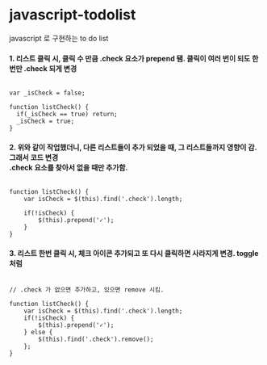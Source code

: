 # javascript-todolist
javascript 로 구현하는 to do list

#### 1. 리스트 클릭 시, 클릭 수 만큼 .check 요소가 prepend 됌. 클릭이 여러 번이 되도 한번만 .check 되게 변경 
<pre><code>
var _isCheck = false;

function listCheck() {
  if(_isCheck == true) return;
  _isCheck = true;
}
</code></pre>

#### 2. 위와 같이 작업했더니, 다른 리스트들이 추가 되었을 때, 그 리스트들까지 영향이 감. 그래서 코드 변경<br> .check 요소를 찾아서 없을 때만 추가함.
<pre><code>
function listCheck() {
    var isCheck = $(this).find('.check').length;

    if(!isCheck) {
        $(this).prepend('<span class="check">&#x2713;</span>');
    }
}
</code></pre>

#### 3. 리스트 한번 클릭 시, 체크 아이콘 추가되고 또 다시 클릭하면 사라지게 변경. toggle 처럼 
<pre><code>
// .check 가 없으면 추가하고, 있으면 remove 시킴.

function listCheck() {
    var isCheck = $(this).find('.check').length;
    if(!isCheck) {
        $(this).prepend('<span class="check">&#x2713;</span>');
    } else {
        $(this).find('.check').remove();
    };
}
</code></pre>


